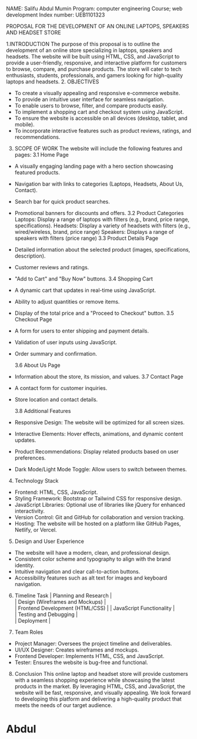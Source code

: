 NAME: Salifu Abdul Mumin 
Program: computer engineering 
Course; web development 
Index number: UEB1101323 
 
PROPOSAL FOR THE DEVELOPMENT OF AN ONLINE LAPTOPS, SPEAKERS AND HEADSET STORE 
 
1.INTRODUCTION 
The purpose of this proposal is to outline the development of an online store                   specializing in laptops, speakers and headsets. The website will be built using HTML, CSS, and JavaScript to provide a user-friendly, responsive, and interactive platform for customers to browse, compare, and purchase products. The store will cater to tech enthusiasts, students, professionals, and gamers looking for high-quality laptops and headsets. 
2. OBJECTIVES 
-	To create a visually appealing and responsive e-commerce website. 
-	To provide an intuitive user interface for seamless navigation. 
-	To enable users to browse, filter, and compare products easily. 
-	To implement a shopping cart and checkout system using JavaScript. 
-	To ensure the website is accessible on all devices (desktop, tablet, and mobile). 
-	To incorporate interactive features such as product reviews, ratings, and recommendations. 
 
3. SCOPE OF WORK 
    The website will include the following features and pages: 
     3.1 Home Page 
-	A visually engaging landing page with a hero section showcasing featured products. 
-	Navigation bar with links to categories (Laptops, Headsets, About Us, Contact). 
-	Search bar for quick product searches. 
-	Promotional banners for discounts and offers. 
  3.2 Product Categories 
Laptops:  Display a range of laptops with filters (e.g., brand, price range, specifications). Headsets:  Display a variety of headsets with filters (e.g., wired/wireless, brand, price range) 
Speakers: Displays a range of speakers with filters (price range) 
    3.3 Product Details Page 
-	Detailed information about the selected product (images, specifications, description). 
-	Customer reviews and ratings. 
-	"Add to Cart" and "Buy Now" buttons. 
    3.4 Shopping Cart 
-	A dynamic cart that updates in real-time using JavaScript. 
-	Ability to adjust quantities or remove items. 
-	Display of the total price and a "Proceed to Checkout" button. 
     3.5 Checkout Page 
-	A form for users to enter shipping and payment details. 
-	Validation of user inputs using JavaScript. 
-	Order summary and confirmation. 
 
     3.6 About Us Page 
-	Information about the store, its mission, and values. 
      3.7 Contact Page 
-	A contact form for customer inquiries. 
-	Store location and contact details. 
 
     3.8 Additional Features 
-	Responsive Design: The website will be optimized for all screen sizes. 
-	Interactive Elements: Hover effects, animations, and dynamic content updates. 
-	Product Recommendations: Display related products based on user preferences. 
-	Dark Mode/Light Mode Toggle: Allow users to switch between themes. 
 
  4. Technology Stack 
-	Frontend: HTML, CSS, JavaScript. 
-	Styling Framework: Bootstrap or Tailwind CSS for responsive design. 
-	JavaScript Libraries: Optional use of libraries like jQuery for enhanced interactivity. 
-	Version Control: Git and GitHub for collaboration and version tracking. 
-	Hosting: The website will be hosted on a platform like GitHub Pages, Netlify, or Vercel. 
5. Design and User Experience 
-	The website will have a modern, clean, and professional design. 
-	Consistent color scheme and typography to align with the brand identity. 
-	Intuitive navigation and clear call-to-action buttons. 
-	Accessibility features such as alt text for images and keyboard navigation. 
 6. Timeline 
    Task 
| Planning and Research         |  
| Design (Wireframes and Mockups) |  
| Frontend Development (HTML/CSS) | 
| JavaScript Functionality      |  
| Testing and Debugging         |  
| Deployment                    |  
 
  7. Team Roles 
-	Project Manager: Oversees the project timeline and deliverables. 
-	UI/UX Designer: Creates wireframes and mockups. 
-	Frontend Developer: Implements HTML, CSS, and JavaScript. 
-	Tester: Ensures the website is bug-free and functional. 
  8. Conclusion 
This online laptop and headset store will provide customers with a seamless shopping experience while showcasing the latest products in the market. By leveraging HTML, CSS, and JavaScript, the website will be fast, responsive, and visually appealing. We look forward to developing this platform and delivering a high-quality product that meets the needs of our target audience. 
 
# Abdul
